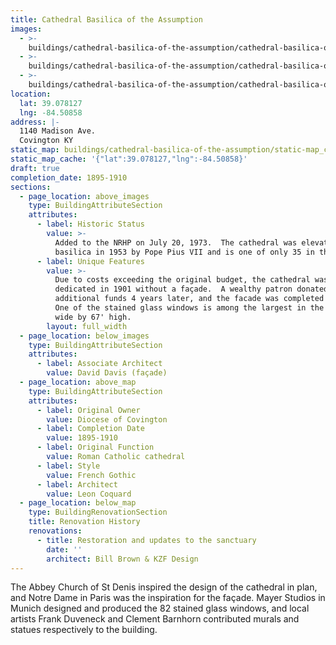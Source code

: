 ```yaml
---
title: Cathedral Basilica of the Assumption
images:
  - >-
    buildings/cathedral-basilica-of-the-assumption/cathedral-basilica-of-the-assumption-0_ydhagv
  - >-
    buildings/cathedral-basilica-of-the-assumption/cathedral-basilica-of-the-assumption-1_nhougi
  - >-
    buildings/cathedral-basilica-of-the-assumption/cathedral-basilica-of-the-assumption-2_b0intu
location:
  lat: 39.078127
  lng: -84.50858
address: |-
  1140 Madison Ave.
  Covington KY
static_map: buildings/cathedral-basilica-of-the-assumption/static-map_c7lzgw
static_map_cache: '{"lat":39.078127,"lng":-84.50858}'
draft: true
completion_date: 1895-1910
sections:
  - page_location: above_images
    type: BuildingAttributeSection
    attributes:
      - label: Historic Status
        value: >-
          Added to the NRHP on July 20, 1973.  The cathedral was elevated to a
          basilica in 1953 by Pope Pius VII and is one of only 35 in the US.
      - label: Unique Features
        value: >-
          Due to costs exceeding the original budget, the cathedral was
          dedicated in 1901 without a façade.  A wealthy patron donated
          additional funds 4 years later, and the facade was completed in 1910. 
          One of the stained glass windows is among the largest in the US at 24'
          wide by 67' high.
        layout: full_width
  - page_location: below_images
    type: BuildingAttributeSection
    attributes:
      - label: Associate Architect
        value: David Davis (façade)
  - page_location: above_map
    type: BuildingAttributeSection
    attributes:
      - label: Original Owner
        value: Diocese of Covington
      - label: Completion Date
        value: 1895-1910
      - label: Original Function
        value: Roman Catholic cathedral
      - label: Style
        value: French Gothic
      - label: Architect
        value: Leon Coquard
  - page_location: below_map
    type: BuildingRenovationSection
    title: Renovation History
    renovations:
      - title: Restoration and updates to the sanctuary
        date: ''
        architect: Bill Brown & KZF Design
---
```


The Abbey Church of St Denis inspired the design of the cathedral in plan, and Notre Dame in Paris was the inspiration for the façade. Mayer Studios in Munich designed and produced the 82 stained glass windows, and local artists Frank Duveneck and Clement Barnhorn contributed murals and statues respectively to the building.
